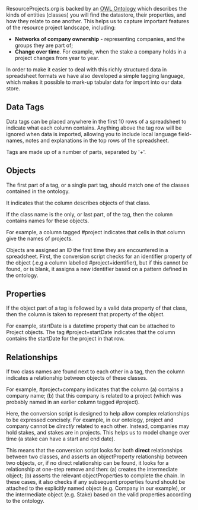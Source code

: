 <p>
    ResourceProjects.org is backed by an <a href="https://en.wikipedia.org/wiki/Web_Ontology_Language">OWL Ontology</a> which describes the kinds of entities (classes) you will find the datastore, their properties, and how they relate to one another. This helps us to capture important features of the resource project landscape, including:
</p>
<p>
<ul>
    <li><strong>Networks of company ownership</strong> - representing companies, and the groups they are part of;</li>
    <li><strong>Change over time</strong>. For example, when the stake a company holds in a project changes from year to year.</li>
</ul>
</p>
<p>
    In order to make it easier to deal with this richly structured data in spreadsheet formats we have also developed a simple tagging language, which makes it possible to mark-up tabular data for import into our data store.
</p>

<h2>Data Tags</h2>

<p>
    Data tags can be placed anywhere in the first 10 rows of a spreadsheet to indicate what each column contains. Anything above the tag row will be ignored when data is imported, allowing you to include local language field-names, notes and explanations in the top rows of the spreadsheet. 
</p>

Tags are made up of a number of parts, separated by '+'.

<h2>Objects</h2>

The first part of a tag, or a single part tag, should match one of the classes contained in the ontology. 

It indicates that the column describes objects of that class. 

If the class name is the only, or last part, of the tag, then the column contains names for these objects. 

For example, a column tagged #project indicates that cells in that column give the names of projects.

Objects are assigned an ID the first time they are encountered in a spreadsheet. First, the conversion script checks for an identifier property of the object (.e.g a column labelled #project+identifier), but if this cannot be found, or is blank, it assigns a new identifier based on a pattern defined in the ontology. 

<h2>Properties</h2>

If the object part of a tag is followed by a valid data property of that class, then the column is taken to represent that property of the object.

For example, startDate is a datetime property that can be attached to Project objects. The tag #project+startDate indicates that the column contains the startDate for the project in that row. 

<h2>Relationships</h2>

If two class names are found next to each other in a tag, then the column indicates a relationship between objects of these classes.

For example, #project+company indicates that the column (a) contains a company name; (b) that this company is related to a project (which was probably named in an earlier column tagged #project). 

Here, the conversion script is designed to help allow complex relationships to be expressed concisely. For example, in our ontology, project and company cannot be <em>directly</em> related to each other. Instead, companies may hold stakes, and stakes are in projects. This helps us to model change over time (a stake can have a start and end date).

This means that the conversion script looks for both <strong>direct</strong> relationships between two classes, and asserts an objectProperty relationship between two objects, <em>or</em>, if no direct relationship can be found, it looks for a relationship at one-step remove and then: (a) creates the intermediate object; (b) asserts the relevant objectProperties to complete the chain. In these cases, it also checks if any subsequent properties found should be attached to the explicitly named object (e.g. Company in our example), or the intermediate object (e.g. Stake) based on the valid properties according to the ontology. 

